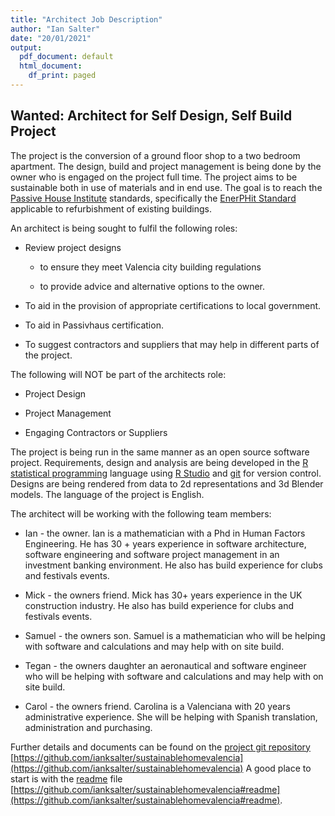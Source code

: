 ```yaml
---
title: "Architect Job Description"
author: "Ian Salter"
date: "20/01/2021"
output:
  pdf_document: default
  html_document:
    df_print: paged
---
```


## Wanted: Architect for Self Design, Self Build Project

The project is the conversion of a ground floor shop to a two bedroom apartment.
The design, build and project management is being done by the owner who is
engaged on the project full time. The project aims to be sustainable both in
use of materials and in end  use. The goal is to reach the [Passive House Institute](https://passivehouse.com/index.html) standards, specifically the
[EnerPHit Standard](https://passipedia.org/certification/enerphit) applicable
to refurbishment of existing buildings.

An architect is being sought to fulfil the following roles:

-   Review project designs

    -   to ensure they meet Valencia city building regulations

    -   to provide advice and alternative options to the owner.

-   To aid in the provision of appropriate certifications to local government.

- To aid in Passivhaus certification.

-   To suggest contractors and suppliers that may help in different parts of the project.

The following will NOT be part of the architects role:

-   Project Design

-   Project Management

-   Engaging Contractors or Suppliers

The project is being run in the same manner as an open source software project. 
Requirements, design and analysis are being developed in the
[R statistical programming](https://www.r-project.org/) language using
[R Studio](https://www.rstudio.com/) and [git](https://git-scm.com/) for version
control. Designs are being rendered from data to 2d representations and 3d
Blender models. The language of the project is English.

The architect will be working with the following team members:

* Ian - the owner. Ian is a mathematician with a Phd in Human Factors
Engineering. He has 30 + years experience in software architecture,
software engineering and software project management in an investment banking
environment. He also has build experience for clubs and festivals events.

* Mick - the owners friend. Mick has 30+ years experience in the UK construction
industry. He also has build experience for clubs and festivals events.

* Samuel - the owners son. Samuel is a mathematician who will be helping with
software and calculations and may help with on site build.

* Tegan - the owners daughter an aeronautical and software engineer who will
be helping with software and calculations and may help with on site build.

* Carol - the owners friend. Carolina is a Valenciana with 20 years
administrative experience. She will be helping with Spanish translation,
administration and purchasing.

Further details and documents can be found on the
[project git repository](https://github.com/ianksalter/sustainablehomevalencia)
[https://github.com/ianksalter/sustainablehomevalencia](https://github.com/ianksalter/sustainablehomevalencia)
A good place to start is with the
[readme](https://github.com/ianksalter/sustainablehomevalencia#readme) file
[https://github.com/ianksalter/sustainablehomevalencia#readme](https://github.com/ianksalter/sustainablehomevalencia#readme).
